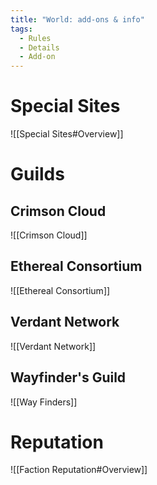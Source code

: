 ```yaml
---
title: "World: add-ons & info"
tags:
  - Rules
  - Details
  - Add-on
---
```

# Special Sites

![[Special Sites#Overview]]


# Guilds

## Crimson Cloud

![[Crimson Cloud]]

## Ethereal Consortium

![[Ethereal Consortium]]

## Verdant Network

![[Verdant Network]]

## Wayfinder's Guild

![[Way Finders]]


# Reputation

![[Faction Reputation#Overview]]

